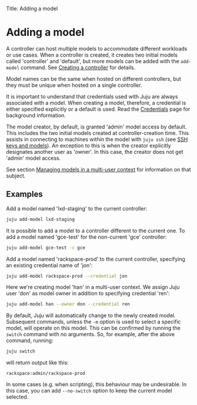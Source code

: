 Title: Adding a model

# Adding a model

A controller can host multiple models to accommodate different workloads or use
cases. When a controller is created, it creates two initial models called
'controller' and 'default', but more models can be added with the `add-model`
command. See [Creating a controller][controllers-creating] for details.

Model names can be the same when hosted on different controllers, but they must
be unique when hosted on a single controller.

It is important to understand that credentials used with Juju are always
associated with a model. When creating a model, therefore, a credential is
either specified explicitly or a default is used. Read the
[Credentials][credentials] page for background information.

The model creator, by default, is granted 'admin' model access by default. This
includes the two initial models created at controller-creation time. This
assists in connecting to machines within the model with `juju ssh` (see
[SSH keys and models][machine-auth-ssh-keys]). An exception to this is when the
creator explicitly designates another user as 'owner'. In this case, the
creator does not get 'admin' model access.

See section [Managing models in a multi-user context][multiuser-models] for
information on that subject.

## Examples

Add a model named 'lxd-staging' to the current controller:

```bash
juju add-model lxd-staging
```

It is possible to add a model to a controller different to the current one. To
add a model named 'gce-test' for the non-current 'gce' controller:

```bash
juju add-model gce-test -c gce 
```

Add a model named 'rackspace-prod' to the current controller, specifying an
existing credential name of 'jon':

```bash
juju add-model rackspace-prod --credential jon
```

Here we're creating model 'han' in a multi-user context. We assign Juju user
'don' as model owner in addition to specifying credential 'ren':

```bash
juju add-model han --owner don --credential ren
```

By default, Juju will automatically change to the newly created model.
Subsequent commands, unless the `-m` option is used to select a specific model,
will operate on this model. This can be confirmed by running the `switch`
command with no arguments. So, for example, after the above command, running:

```bash
juju switch
```

will return output like this:

```no-highlight
rackspace:admin/rackspace-prod
```

In some cases (e.g. when scripting), this behaviour may be undesirable. In this
case, you can add `--no-switch` option to keep the current model selected.


<!-- LINKS -->

[multiuser-models]: ./multiuser.md#managing-models-in-a-multi-user-context
[controllers-creating]: ./controllers-creating.md
[credentials]: ./credentials.md
[machine-auth-ssh-keys]: ./machine-auth.md#ssh-keys-and-models
